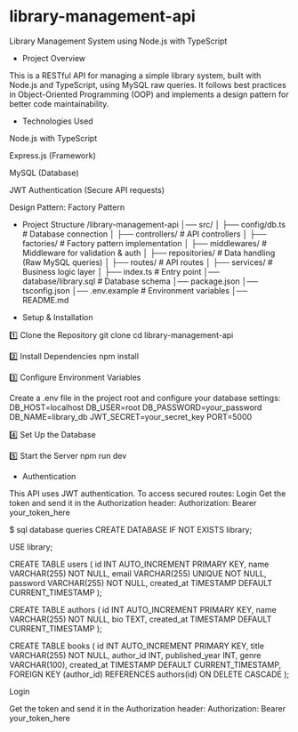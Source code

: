 # library-management-api
 Library Management System using Node.js with TypeScript 

* Project Overview

This is a RESTful API for managing a simple library system, built with Node.js and TypeScript, using MySQL raw queries. It follows best practices in Object-Oriented Programming (OOP) and implements a design pattern for better code maintainability.

* Technologies Used

Node.js with TypeScript

Express.js (Framework)

MySQL (Database)

JWT Authentication (Secure API requests)

Design Pattern: Factory Pattern


* Project Structure
/library-management-api
│── src/
│   ├── config/db.ts  # Database connection
│   ├── controllers/  # API controllers
│   ├── factories/    # Factory pattern implementation
│   ├── middlewares/  # Middleware for validation & auth
│   ├── repositories/ # Data handling (Raw MySQL queries)
│   ├── routes/       # API routes
│   ├── services/     # Business logic layer
│   ├── index.ts      # Entry point
│── database/library.sql  # Database schema
│── package.json
│── tsconfig.json
│── .env.example  # Environment variables
│── README.md

* Setup & Installation

1️⃣ Clone the Repository
git clone 
cd library-management-api

2️⃣ Install Dependencies
npm install

3️⃣ Configure Environment Variables

Create a .env file in the project root and configure your database settings:
DB_HOST=localhost
DB_USER=root
DB_PASSWORD=your_password
DB_NAME=library_db
JWT_SECRET=your_secret_key
PORT=5000

4️⃣ Set Up the Database

5️⃣ Start the Server
npm run dev


* Authentication

This API uses JWT authentication. To access secured routes:
Login 
Get the token and send it in the Authorization header:
Authorization: Bearer your_token_here




$ sql database queries
CREATE DATABASE IF NOT EXISTS library;

USE library;

CREATE TABLE users (
    id INT AUTO_INCREMENT PRIMARY KEY,
    name VARCHAR(255) NOT NULL,
    email VARCHAR(255) UNIQUE NOT NULL,
    password VARCHAR(255) NOT NULL,
    created_at TIMESTAMP DEFAULT CURRENT_TIMESTAMP
);

CREATE TABLE authors (
    id INT AUTO_INCREMENT PRIMARY KEY,
    name VARCHAR(255) NOT NULL,
    bio TEXT,
    created_at TIMESTAMP DEFAULT CURRENT_TIMESTAMP
);

CREATE TABLE books (
    id INT AUTO_INCREMENT PRIMARY KEY,
    title VARCHAR(255) NOT NULL,
    author_id INT,
    published_year INT,
    genre VARCHAR(100),
    created_at TIMESTAMP DEFAULT CURRENT_TIMESTAMP,
    FOREIGN KEY (author_id) REFERENCES authors(id) ON DELETE CASCADE
);



Login 

Get the token and send it in the Authorization header:
Authorization: Bearer your_token_here

 
